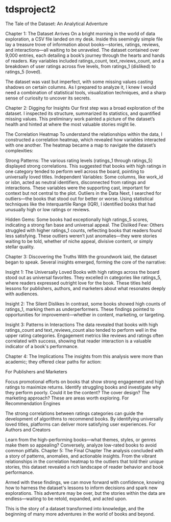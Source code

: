 # tdsproject2
The Tale of the Dataset: An Analytical Adventure

Chapter 1: The Dataset Arrives
On a bright morning in the world of data exploration, a CSV file landed on my desk. Inside this seemingly simple file lay a treasure trove of information about books—stories, ratings, reviews, and interactions—all waiting to be unraveled. The dataset contained over 9,000 entries, each detailing a book’s journey through the hearts and hands of readers. Key variables included ratings_count, text_reviews_count, and a breakdown of user ratings across five levels, from ratings_1 (disliked) to ratings_5 (loved).

The dataset was vast but imperfect, with some missing values casting shadows on certain columns. As I prepared to analyze it, I knew I would need a combination of statistical tools, visualization techniques, and a sharp sense of curiosity to uncover its secrets.

Chapter 2: Digging for Insights
Our first step was a broad exploration of the dataset. I inspected its structure, summarized its statistics, and quantified missing values. This preliminary work painted a picture of the dataset’s health and hinted at where the most valuable stories might lie.

The Correlation Heatmap
To understand the relationships within the data, I constructed a correlation heatmap, which revealed how variables interacted with one another. The heatmap became a map to navigate the dataset’s complexities:

Strong Patterns: The various rating levels (ratings_1 through ratings_5) displayed strong correlations. This suggested that books with high ratings in one category tended to perform well across the board, pointing to universally loved titles.
Independent Variables: Some columns, like work_id or isbn, acted as neutral identifiers, disconnected from ratings and interactions. These variables were the supporting cast, important for context but not central to the plot.
Outliers in the Data
Next, I searched for outliers—the books that stood out for better or worse. Using statistical techniques like the Interquartile Range (IQR), I identified books that had unusually high or low ratings or reviews.

Hidden Gems: Some books had exceptionally high ratings_5 scores, indicating a strong fan base and universal appeal.
The Disliked Few: Others struggled with higher ratings_1 counts, reflecting books that readers found less satisfying.
These outliers weren’t just anomalies—they were stories waiting to be told, whether of niche appeal, divisive content, or simply stellar quality.

Chapter 3: Discovering the Truths
With the groundwork laid, the dataset began to speak. Several insights emerged, forming the core of the narrative:

Insight 1: The Universally Loved
Books with high ratings across the board stood out as universal favorites. They excelled in categories like ratings_5, where readers expressed outright love for the book. These titles held lessons for publishers, authors, and marketers about what resonates deeply with audiences.

Insight 2: The Silent Dislikes
In contrast, some books showed high counts of ratings_1, marking them as underperformers. These findings pointed to opportunities for improvement—whether in content, marketing, or targeting.

Insight 3: Patterns in Interactions
The data revealed that books with high ratings_count and text_reviews_count also tended to perform well in the upper rating categories. Engagement metrics like reviews and ratings often correlated with success, showing that reader interaction is a valuable indicator of a book's performance.

Chapter 4: The Implications
The insights from this analysis were more than academic; they offered clear paths for action:

For Publishers and Marketers

Focus promotional efforts on books that show strong engagement and high ratings to maximize returns.
Identify struggling books and investigate why they perform poorly. Could it be the content? The cover design? The marketing approach? These are areas worth exploring.
For Recommendation Engines

The strong correlations between ratings categories can guide the development of algorithms to recommend books. By identifying universally loved titles, platforms can deliver more satisfying user experiences.
For Authors and Creators

Learn from the high-performing books—what themes, styles, or genres make them so appealing? Conversely, analyze low-rated books to avoid common pitfalls.
Chapter 5: The Final Chapter
The analysis concluded with a story of patterns, anomalies, and actionable insights. From the vibrant relationships in the correlation heatmap to the outliers that told their unique stories, this dataset revealed a rich landscape of reader behavior and book performance.

Armed with these findings, we can move forward with confidence, knowing how to harness the dataset's lessons to inform decisions and spark new explorations. This adventure may be over, but the stories within the data are endless—waiting to be retold, expanded, and acted upon.

This is the story of a dataset transformed into knowledge, and the beginning of many more adventures in the world of books and beyond.






